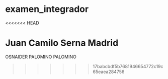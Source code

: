 # examen_integrador


<<<<<<< HEAD

Juan Camilo Serna Madrid
=======
OSNAIDER PALOMINO PALOMINO
>>>>>>> 17babcbdf5b7681946654772c19c65eaea284756
